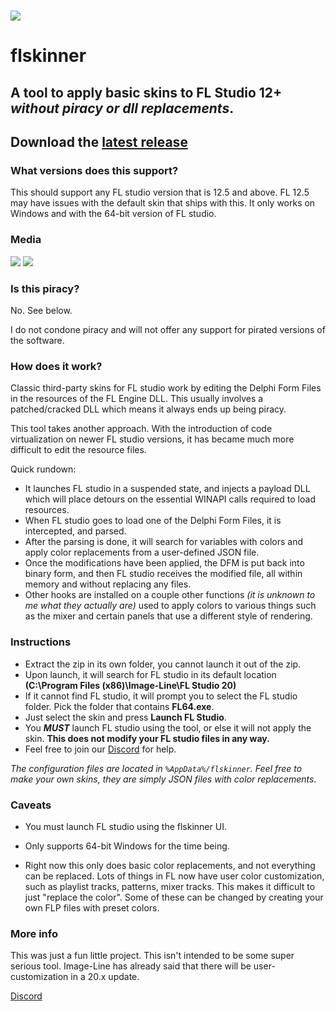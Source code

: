 # ![](https://i.imgur.com/3ivYF1X.png) 
# flskinner

## A tool to apply basic skins to FL Studio 12+ ***without piracy or dll replacements***.

## Download the [latest release](https://github.com/liquiad/flskinner/releases/latest/download/flskinner_x64_release.zip)

### What versions does this support?

This should support any FL studio version that is 12.5 and above.
FL 12.5 may have issues with the default skin that ships with this.
It only works on Windows and with the 64-bit version of FL studio.

### Media

![](https://i.imgur.com/m0pAfJC.png)
![](https://i.imgur.com/rKGM2Dc.png)

### Is this piracy?

No. See below.

I do not condone piracy and will not offer any support for pirated versions of the software.

### How does it work?

Classic third-party skins for FL studio work by editing the Delphi Form Files in the resources of the FL Engine DLL. This usually involves a patched/cracked DLL which means it always ends up being piracy.

This tool takes another approach. With the introduction of code virtualization on newer FL studio versions, it has became much more difficult to edit the resource files.

Quick rundown:

* It launches FL studio in a suspended state, and injects a payload DLL which will place detours on the essential WINAPI calls required to load resources.
* When FL studio goes to load one of the Delphi Form Files, it is intercepted, and parsed. 
* After the parsing is done, it will search for variables with colors and apply color replacements from a user-defined JSON file.
* Once the modifications have been applied, the DFM is put back into binary form, and then FL studio receives the modified file, all within memory and without replacing any files.
* Other hooks are installed on a couple other functions *(it is unknown to me what they actually are)* used to apply colors to various things such as the mixer and certain panels that use a different style of rendering.

### Instructions

* Extract the zip in its own folder, you cannot launch it out of the zip.
* Upon launch, it will search for FL studio in its default location **(C:\Program Files (x86)\Image-Line\FL Studio 20)**
* If it cannot find FL studio, it will prompt you to select the FL studio folder. Pick the folder that contains **FL64.exe**.
* Just select the skin and press **Launch FL Studio**.
* You ***MUST*** launch FL studio using the tool, or else it will not apply the skin. **This does not modify your FL studio files in any way.**
* Feel free to join our [Discord](https://discord.gg/QtVBJMe) for help.


*The configuration files are located in `%AppData%/flskinner`.
Feel free to make your own skins, they are simply JSON files with color replacements.*

### Caveats

* You must launch FL studio using the flskinner UI.

* Only supports 64-bit Windows for the time being.

* Right now this only does basic color replacements, and not everything can be replaced. Lots of things in FL now have user color customization, such as playlist tracks, patterns, mixer tracks. This makes it difficult to just "replace the color". Some of these can be changed by creating your own FLP files with preset colors.

### More info

This was just a fun little project. This isn't intended to be some super serious tool. Image-Line has already said that there will be user-customization in a 20.x update.

[Discord](https://discord.gg/QtVBJMe)

